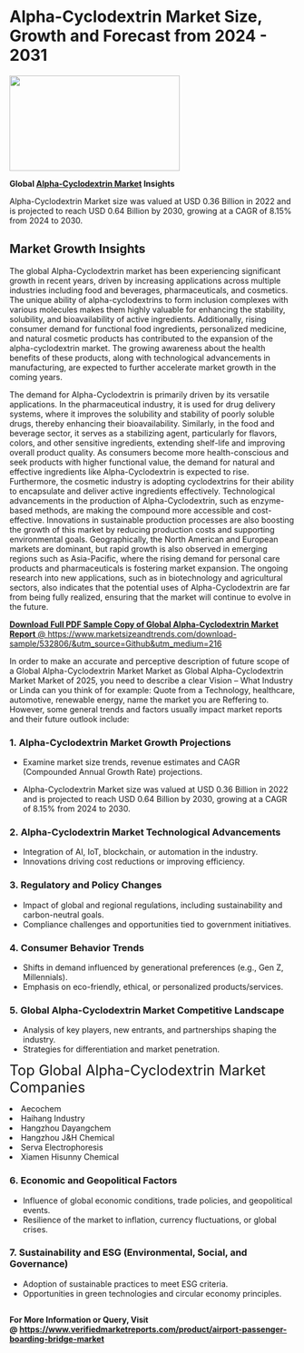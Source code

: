 <H1>Alpha-Cyclodextrin Market Size, Growth and Forecast from 2024 - 2031</H1><img class="aligncenter size-medium wp-image-584254" src="https://thirdeyenews.in/wp-content/uploads/2024/09/Global-Market-Research-300x168.jpeg" alt="" width="300" height="168" /><p><strong>Global&nbsp;<a href="https://www.marketsizeandtrends.com/download-sample/532806/&amp;utm_source=Github&utm_medium=216">Alpha-Cyclodextrin Market</a> Insights</strong></p><p>Alpha-Cyclodextrin Market size was valued at USD 0.36 Billion in 2022 and is projected to reach USD 0.64 Billion by 2030, growing at a CAGR of 8.15% from 2024 to 2030.</p><p><h2>Market Growth Insights</h2> <p>The global Alpha-Cyclodextrin market has been experiencing significant growth in recent years, driven by increasing applications across multiple industries including food and beverages, pharmaceuticals, and cosmetics. The unique ability of alpha-cyclodextrins to form inclusion complexes with various molecules makes them highly valuable for enhancing the stability, solubility, and bioavailability of active ingredients. Additionally, rising consumer demand for functional food ingredients, personalized medicine, and natural cosmetic products has contributed to the expansion of the alpha-cyclodextrin market. The growing awareness about the health benefits of these products, along with technological advancements in manufacturing, are expected to further accelerate market growth in the coming years.</p> <p><a href="download-sample-link"></a></p> <p>The demand for Alpha-Cyclodextrin is primarily driven by its versatile applications. In the pharmaceutical industry, it is used for drug delivery systems, where it improves the solubility and stability of poorly soluble drugs, thereby enhancing their bioavailability. Similarly, in the food and beverage sector, it serves as a stabilizing agent, particularly for flavors, colors, and other sensitive ingredients, extending shelf-life and improving overall product quality. As consumers become more health-conscious and seek products with higher functional value, the demand for natural and effective ingredients like Alpha-Cyclodextrin is expected to rise. Furthermore, the cosmetic industry is adopting cyclodextrins for their ability to encapsulate and deliver active ingredients effectively. Technological advancements in the production of Alpha-Cyclodextrin, such as enzyme-based methods, are making the compound more accessible and cost-effective. Innovations in sustainable production processes are also boosting the growth of this market by reducing production costs and supporting environmental goals. Geographically, the North American and European markets are dominant, but rapid growth is also observed in emerging regions such as Asia-Pacific, where the rising demand for personal care products and pharmaceuticals is fostering market expansion. The ongoing research into new applications, such as in biotechnology and agricultural sectors, also indicates that the potential uses of Alpha-Cyclodextrin are far from being fully realized, ensuring that the market will continue to evolve in the future. <p><a href="get-more-link"></p><p><span class=""><strong>Download Full PDF Sample Copy of Global Alpha-Cyclodextrin Market Report</strong> @ <a href="https://www.marketsizeandtrends.com/download-sample/532806/&amp;utm_source=Github&utm_medium=216" target="_blank">https://www.marketsizeandtrends.com/download-sample/532806/&amp;utm_source=Github&utm_medium=216</a></span></p><p>In order to make an accurate and perceptive description of future scope of a Global&nbsp;Alpha-Cyclodextrin Market Market as Global&nbsp;Alpha-Cyclodextrin Market Market of 2025, you need to describe a clear Vision &ndash; What Industry or Linda can you think of for example: Quote from a Technology, healthcare, automotive, renewable energy, name the market you are Reffering to. However, some general trends and factors usually impact market reports and their future outlook include:</p><h3>1.&nbsp;<strong>Alpha-Cyclodextrin Market Growth Projections</strong></h3><ul><li>Examine market size trends, revenue estimates and CAGR (Compounded Annual Growth Rate) projections.</li><li><p>Alpha-Cyclodextrin Market size was valued at USD 0.36 Billion in 2022 and is projected to reach USD 0.64 Billion by 2030, growing at a CAGR of 8.15% from 2024 to 2030.</p></li></ul><h3>2.&nbsp;<strong>Alpha-Cyclodextrin Market Technological Advancements</strong></h3><ul><li>Integration of AI, IoT, blockchain, or automation in the industry.</li><li>Innovations driving cost reductions or improving efficiency.</li></ul><h3>3.&nbsp;<strong>Regulatory and Policy Changes</strong></h3><ul><li>Impact of global and regional regulations, including sustainability and carbon-neutral goals.</li><li>Compliance challenges and opportunities tied to government initiatives.</li></ul><h3>4.&nbsp;<strong>Consumer Behavior Trends</strong></h3><ul><li>Shifts in demand influenced by generational preferences (e.g., Gen Z, Millennials).</li><li>Emphasis on eco-friendly, ethical, or personalized products/services.</li></ul><h3>5.&nbsp;<strong>Global Alpha-Cyclodextrin Market Competitive Landscape</strong></h3><ul><li>Analysis of key players, new entrants, and partnerships shaping the industry.</li><li>Strategies for differentiation and market penetration.</li></ul><p data-pm-slice="1 1 []"><span style="color: inherit; font-family: inherit; font-size: 25px;">Top Global Alpha-Cyclodextrin Market Companies</span></p><div class="" data-test-id=""><p><li>Aecochem</li><li> Haihang Industry</li><li> Hangzhou Dayangchem</li><li> Hangzhou J&H Chemical</li><li> Serva Electrophoresis</li><li> Xiamen Hisunny Chemical</li></p></div><h3>6.&nbsp;<strong>Economic and Geopolitical Factors</strong></h3><ul><li>Influence of global economic conditions, trade policies, and geopolitical events.</li><li>Resilience of the market to inflation, currency fluctuations, or global crises.</li></ul><h3>7.&nbsp;<strong>Sustainability and ESG (Environmental, Social, and Governance)</strong></h3><ul><li>Adoption of sustainable practices to meet ESG criteria.</li><li>Opportunities in green technologies and circular economy principles.</li></ul><h2><strong style="font-size: 14px;">For More Information or Query, Visit @&nbsp;</strong><a style="background-color: #ffffff; font-size: 14px;" href="https://www.marketsizeandtrends.com/report/alpha-cyclodextrin-market/" target="_blank">https://www.verifiedmarketreports.com/product/airport-passenger-boarding-bridge-market</a></h2>
